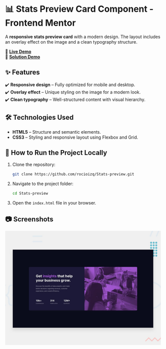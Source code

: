 # 📊 Stats Preview Card Component - Frontend Mentor  

A **responsive stats preview card** with a modern design. The layout includes an overlay effect on the image and a clean typography structure.  

🔗 **[Live Demo](https://stats-preview-beryl-nu.vercel.app/)**  
🔗 **[Solution Demo](https://www.frontendmentor.io/solutions/stats-preview-solution-TZof6CbFEY)**  

## ✨ Features  
✔️ **Responsive design** – Fully optimized for mobile and desktop.  
✔️ **Overlay effect** – Unique styling on the image for a modern look.  
✔️ **Clean typography** – Well-structured content with visual hierarchy.  

## 🛠️ Technologies Used  
- **HTML5** – Structure and semantic elements.  
- **CSS3** – Styling and responsive layout using Flexbox and Grid.  

## 🚀 How to Run the Project Locally  
1. Clone the repository:  
    ```bash
    git clone https://github.com/rocioizq/Stats-preview.git
    ```  
2. Navigate to the project folder:  
    ```bash
    cd Stats-preview
    ```  
3. Open the `index.html` file in your browser.  

## 📷 Screenshots  
![Stats Preview Card Screenshot](./design/desktop-preview.jpg)  
